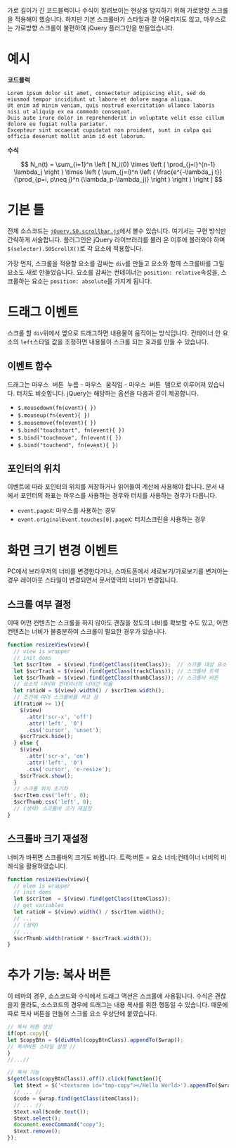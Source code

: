 ---
---
가로 길이가 긴 코드블럭이나 수식이 잘려보이는 현상을 방지하기 위해 가로방향 스크롤을 적용해야 했습니다. 하지만 기본 스크롤바가 스타일과 잘 어울리지도 않고, 마우스로는 가로방향 스크롤이 불편하여 jQuery 플러그인을 만들었습니다.

# 예시
**코드블럭**

```
Lorem ipsum dolor sit amet, consectetur adipiscing elit, sed do eiusmod tempor incididunt ut labore et dolore magna aliqua.
Ut enim ad minim veniam, quis nostrud exercitation ullamco laboris nisi ut aliquip ex ea commodo consequat.
Duis aute irure dolor in reprehenderit in voluptate velit esse cillum dolore eu fugiat nulla pariatur.
Excepteur sint occaecat cupidatat non proident, sunt in culpa qui officia deserunt mollit anim id est laborum.
```

**수식**

$$ N_n(t) = \sum_{i=1}^n \left [ N_i(0) \times \left ( \prod_{j=i}^{n-1} \lambda_j \right ) \times
\left ( \sum_{j=i}^n \left ( \frac{e^{-\lambda_j t}}{\prod_{p=i, p\neq j}^n (\lambda_p-\lambda_j)} \right ) \right ) \right ] $$

# 기본 틀

전체 소스코드는 [`jQuery.S0.scrollbar.js`]에서 볼수 있습니다.
여기서는 구현 방식만 간략하게 서술합니다.
플러그인은 jQuery 라이브러리를 불러 온 이후에 불러와야 하며
`$(selector).S0ScrollX()`로 각 요소에 적용합니다.

[`jQuery.S0.scrollbar.js`]: https://raw.githubusercontent.com/soma0sd/Jekyll.Webtextbook-note/master/js/jQuery.S0.scrollbar.js

가장 먼저, 스크롤을 적용할 요소를 감싸는 `div`를 만들고 요소와 함께 스크롤바를 그릴 요소도 새로 만들었습니다. 요소를 감싸는 컨테이너는 `position: relative`속성을,
스크롤하는 요소는 `position: absolute`를 가지게 됩니다.


# 드래그 이벤트

스크롤 할 `div`위에서 옆으로 드래그하면 내용물이 움직이는 방식입니다.
컨테이너 안 요소의 `left`스타일 값을 조정하면 내용물이 스크롤 되는 효과를 만들 수 있습니다.

## 이벤트 함수
드래그는 <kbd>마우스 버튼 누름</kbd> - <kbd>마우스 움직임</kbd> - <kbd>마우스 버튼 뗌</kbd>으로 이루어져 있습니다. 터치도 비슷합니다. jQuery는 해당하는 옵션을 다음과 같이 제공합니다.

* `$.mousedown(fn(event){ })`
* `$.mouseup(fn(event){ })`
* `$.mousemove(fn(event){ })`
* `$.bind("touchstart", fn(event){ })`
* `$.bind("touchmove", fn(event){ })`
* `$.bind("touchend", fn(event){ })`

## 포인터의 위치
이벤트에 따라 포인터의 위치를 저장하거나 읽어들여 계산에 사용해야 합니다.
문서 내에서 포인터의 좌표는 마우스를 사용하는 경우와 터치를 사용하는 경우가 다릅니다.

* `event.pageX`: 마우스를 사용하는 경우
* `event.originalEvent.touches[0].pageX`: 터치스크린을 사용하는 경우

# 화면 크기 변경 이벤트
PC에서 브라우저의 너비를 변경한다거나, 스마트폰에서 세로보기/가로보기를 변겨아는 경우
레이아웃 스타일이 변경되면서 문서영역의 너비가 변경됩니다.


## 스크롤 여부 결정
이때 어떤 컨텐츠는 스크롤을 하지 않아도 괜찮을 정도의 너비를 확보할 수도 있고,
어떤 컨텐츠는 너비가 불충분하여 스크롤이 필요한 경우가 있습니다.

```js
function resizeView(view){
  // view is wrapper
  // init doms
  let $scrItem  = $(view).find(getClass(itemClass));  // 스크롤 대상 요소
  let $scrTrack = $(view).find(getClass(trackClass)); // 스크롤바 트랙
  let $scrThumb = $(view).find(getClass(thumbClass)); // 스크롤바 버튼
  // 요소의 너비와 컨테이너의 너비간 비율
  let ratioW = $(view).width() / $scrItem.width();
  // 조건에 따라 스크롤바를 켜고 끔
  if(ratioW >= 1){
    $(view)
      .attr('scr-x', 'off')
      .attr('left', '0')
      .css('cursor', 'unset');
    $scrTrack.hide();
  } else {
    $(view)
      .attr('scr-x', 'on')
      .attr('left', '0')
      .css('cursor', 'e-resize');
    $scrTrack.show();
  }
  // 스크롤 위치 초기화
  $scrItem.css('left', 0);
  $scrThumb.css('left', 0);
  // (생략) 스크롤바 크기 재설정
}
```

## 스크롤바 크기 재설정

너비가 바뀌면 스크롤바의 크기도 바뀝니다. 트랙:버튼 = 요소 너비:컨테이너 너비의 비례식을 활용하였습니다.

```js
function resizeView(view){
  // elem is wrapper
  // init doms
  let $scrItem  = $(view).find(getClass(itemClass));
  // get variables
  let ratioW = $(view).width() / $scrItem.width();
  // ...
  // (생략)
  // ...
  $scrThumb.width(ratioW * $scrTrack.width());
}
```

# 추가 기능: 복사 버튼
이 테마의 경우, 소스코드와 수식에서 드래그 액션은 스크롤에 사용됩니다.
수식은 괜찮을지 몰라도, 소스코드의 경우에 드래그는 내용 복사를 위한 행동일 수 있습니다.
때문에 따로 복사 버튼을 만들어 스크롤 요소 우상단에 붙였습니다.

```js
// 복사 버튼 생성
if(opt.copy){
let $copyBtn = $(divHtml(copyBtnClass).appendTo($wrap));
// 복사버튼 스타일 설정 //
}
//...//

// 복사 기능
$(getClass(copyBtnClass)).off().click(function(){
  let $text = $('<textarea id="tmp-copy"></Hello World>').appendTo($wrap);
  // ... //
  $code = $wrap.find(getClass(itemClass));
  // ... //
  $text.val($code.text());
  $text.select();
  document.execCommand("copy");
  $text.remove();
});
```
